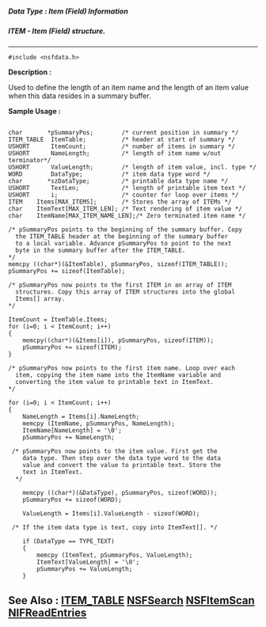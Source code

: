 ##### Data Type : Item (Field) Information
##### ITEM - Item (Field) structure.
---
```
#include <nsfdata.h>
```
**Description :**

Used to define the length of an item name and the length of an item value when 
this data resides in a summary buffer.

**Sample Usage :**
```

char       *pSummaryPos;        /* current position in summary */
ITEM_TABLE  ItemTable;          /* header at start of summary */
USHORT      ItemCount;          /* number of items in summary */
USHORT      NameLength;         /* length of item name w/out terminator*/
USHORT      ValueLength;        /* length of item value, incl. type */
WORD        DataType;           /* item data type word */
char       *szDataType;         /* printable data type name */
USHORT      TextLen;            /* length of printable item text */
USHORT      i;                  /* counter for loop over items */
ITEM    Items[MAX_ITEMS];       /* Stores the array of ITEMs */
char    ItemText[MAX_ITEM_LEN]; /* Text rendering of item value */
char    ItemName[MAX_ITEM_NAME_LEN];/* Zero terminated item name */

/* pSummaryPos points to the beginning of the summary buffer. Copy 
  the ITEM_TABLE header at the beginning of the summary buffer 
  to a local variable. Advance pSummaryPos to point to the next 
  byte in the summary buffer after the ITEM_TABLE.
*/
memcpy ((char*)(&ItemTable), pSummaryPos, sizeof(ITEM_TABLE));
pSummaryPos += sizeof(ItemTable);

/* pSummaryPos now points to the first ITEM in an array of ITEM 
  structures. Copy this array of ITEM structures into the global 
  Items[] array.
*/

ItemCount = ItemTable.Items;
for (i=0; i < ItemCount; i++)
{
    memcpy((char*)(&Items[i]), pSummaryPos, sizeof(ITEM));
    pSummaryPos += sizeof(ITEM);
}

/* pSummaryPos now points to the first item name. Loop over each
  item, copying the item name into the ItemName variable and 
  converting the item value to printable text in ItemText.
*/

for (i=0; i < ItemCount; i++)
{
    NameLength = Items[i].NameLength; 
    memcpy (ItemName, pSummaryPos, NameLength);
    ItemName[NameLength] = '\0';
    pSummaryPos += NameLength;

 /* pSummaryPos now points to the item value. First get the
    data type. Then step over the data type word to the data 
    value and convert the value to printable text. Store the 
    text in ItemText.
  */

    memcpy ((char*)(&DataType), pSummaryPos, sizeof(WORD));
    pSummaryPos += sizeof(WORD);

    ValueLength = Items[i].ValueLength - sizeof(WORD);

 /* If the item data type is text, copy into ItemText[]. */       

    if (DataType == TYPE_TEXT)
    {
        memcpy (ItemText, pSummaryPos, ValueLength);
        ItemText[ValueLength] = '\0';
        pSummaryPos += ValueLength;
    }
```
**See Also :**
[ITEM_TABLE](/reference/Data/ITEM_TABLE)
[NSFSearch](/reference/Func/NSFSearch)
[NSFItemScan](/reference/Func/NSFItemScan)
[NIFReadEntries](/reference/Func/NIFReadEntries)
---
